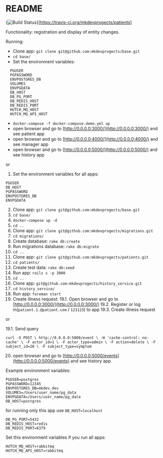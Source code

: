 # README
{<img src="https://travis-ci.org/mkdevprogects/patients.svg?branch=master" alt="Build Status" />}[https://travis-ci.org/mkdevprogects/patients]

Functionality: registration and display of entity changes.

Running:

* Clone app: `git clone git@github.com:mkdevprogects/base.git`
* `cd base/`
* Set the environment variables:
```
  PGUSER  
  PGPASSWORD  
  ENVPOSTGRES_DB  
  VOLUMES  
  ENVPGDATA  
  DB_HOST  
  DB_PG_PORT  
  DB_REDIS_HOST  
  DB_REDIS_PORT  
  HUTCH_MQ_HOST  
  HUTCH_MQ_API_HOST
```  
* `docker-compose -f docker-compose.demo.yml up`
* open browser and go to [http://0.0.0.0:3000/](http://0.0.0.0:3000/) and see patient app
* open browser and go to [http://0.0.0.0:4000/](http://0.0.0.0:4000/) and see manager app
* open browser and go to [http://0.0.0.0:5000/](http://0.0.0.0:5000/) and see history app

or

1. Set the environment variables for all apps:
```
PGUSER
DB_HOST
PGPASSWORD
ENVPOSTGRES_DB
ENVPGDATA
```
2. Clone app: `git clone git@github.com:mkdevprogects/base.git`
3. `cd base/`
4. `docker-compose up -d`
5. `cd ..`
6. Clone app: `git clone git@github.com:mkdevprogects/migrations.git`
7. `cd migrations/`
8. Create database: `rake db:create`
9. Run migrations database: `rake db:migrate`
10. `cd ..`
11. Clone app: `git clone git@github.com:mkdevprogects/patients.git`
12. `cd patients/`
13. Create test data: `rake db:seed`
14. Run app: `rails s -p 3000`
15. `cd ..`
16. Clone app: `git@github.com:mkdevprogects/history_service.git`
17. `cd history_service/`
18.  Run app: `foreman start`
19. Create illness request:
   19.1. Open browser and go to [http://0.0.0.0:3000/](http://0.0.0.0:3000/) 
   19.2. Register or log in(`patient.1.@patient.com` / `123123`) to app
   19.3. Create illness request

or

   19.1. Send query

`curl -X POST \
   http://0.0.0.0:5000/event \
   -H 'cache-control: no-cache' \
   -F actor_id=1 \
   -F actor_type=admin \
   -F action=delete \
   -F subject_id=20 \
   -F subject_type=symptom`
   
20. open browser and go to [http://0.0.0.0:5000/events](http://0.0.0.0:5000/events) and see history app

Example environment variables:
```
PGUSER=postgres
PGPASSWORD=12345
ENVPOSTGRES_DB=mkdev_dev
VOLUMES=/Users/user_name/pg_data
ENVPGDATA=/Users/user_name/pg_data
DB_HOST=postgres
```
for running only this app use `DB_HOST=localhost`
```
DB_PG_PORT=5432
DB_REDIS_HOST=redis
DB_REDIS_PORT=6379
```
Set this environment variables if you run all apps:
```
HUTCH_MQ_HOST=rabbitmq
HUTCH_MQ_API_HOST=rabbitmq
```
